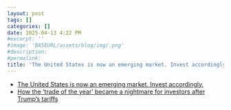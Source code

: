 ```yaml
---
layout: post
tags: []
categories: []
date: 2025-04-13 4:22 PM
#excerpt: ''
#image: 'BASEURL/assets/blog/img/.png'
#description:
#permalink:
title: 'The United States is now an emerging market. Invest accordingly.'
---
```



- [The United States is now an emerging market. Invest accordingly.](https://www.marketwatch.com/story/the-united-states-is-now-an-emerging-market-invest-accordingly-f566344a?mod=article_inline)
- [How the ‘trade of the year’ became a nightmare for investors after Trump’s tariffs](https://www.marketwatch.com/story/how-the-trade-of-the-year-became-a-nightmare-for-investors-after-trumps-tariffs-adead217?mod=article_inline)
